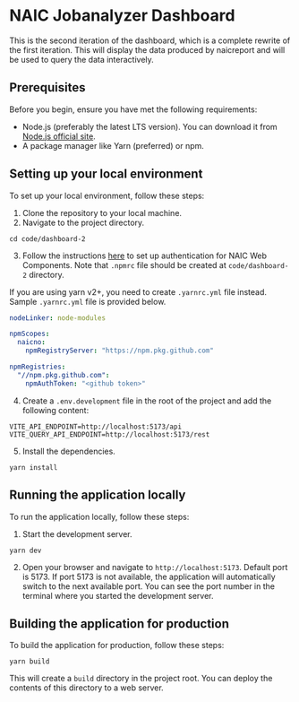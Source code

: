 # NAIC Jobanalyzer Dashboard

This is the second iteration of the dashboard, which is a complete rewrite of the first iteration.
This will display the data produced by naicreport and will be used to query the data interactively.

## Prerequisites

Before you begin, ensure you have met the following requirements:
- Node.js (preferably the latest LTS version). You can download it from [Node.js official site](https://nodejs.org/).
- A package manager like Yarn (preferred) or npm. 

## Setting up your local environment

To set up your local environment, follow these steps:

1. Clone the repository to your local machine.
2. Navigate to the project directory.
```commandline
cd code/dashboard-2
```
3. Follow the instructions [here](https://github.com/NAICNO/web-components/blob/main/README.md) to set up
authentication for NAIC Web Components. Note that `.npmrc` file should be created at `code/dashboard-2` directory.

If you are using yarn v2+, you need to create `.yarnrc.yml` file instead. Sample `.yarnrc.yml` file is provided below.
    
```yaml
nodeLinker: node-modules

npmScopes:
  naicno:
    npmRegistryServer: "https://npm.pkg.github.com"

npmRegistries:
  "//npm.pkg.github.com":
    npmAuthToken: "<github token>"
```

4. Create a `.env.development` file in the root of the project and add the following content:

```env
VITE_API_ENDPOINT=http://localhost:5173/api
VITE_QUERY_API_ENDPOINT=http://localhost:5173/rest
```

5. Install the dependencies.
```commandline
yarn install
```

## Running the application locally

To run the application locally, follow these steps:

1. Start the development server.
```commandline
yarn dev
```
2. Open your browser and navigate to `http://localhost:5173`. Default port is 5173. If port 5173 is not available, the
application will automatically switch to the next available port. You can see the port number in the terminal where you started the development server.

## Building the application for production

To build the application for production, follow these steps:

```commandline
yarn build
```

This will create a `build` directory in the project root. You can deploy the contents of this directory to a web server.
